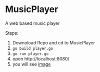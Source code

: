 # MusicPlayer
A web based music player


Steps: 
1. Downoload Repo and cd to MusicPlayer
2. `go build player.go`
3. `go run player.go`
4. open http://localhost:8080/
5. you will see [image](Sample.png)
